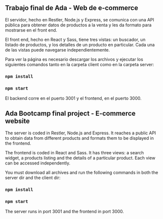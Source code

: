 ## Trabajo final de Ada - Web de e-commerce

El servidor, hecho en Restler, Node.js y Express, se comunica con una API pública para obtener datos de productos a la venta y les da formato para mostrarse en el front end.

El front end, hecho en React y Sass, tiene tres vistas: un buscador, un listado de productos, y los detalles de un producto en particular. Cada una de las vistas puede navegarse independientemente.  

Para ver la página es necesario descargar los archivos y ejecutar los siguientes comandos tanto en la carpeta client como en la carpeta server:

### `npm install`

### `npm start`

El backend corre en el puerto 3001 y el frontend, en el puerto 3000.  

## Ada Bootcamp final project - E-commerce website

The server is coded in Restler, Node.js and Express. It reaches a public API to obtain data from different products and formats them to be displayed in the frontend.

The frontend is coded in React and Sass. It has three views: a search widget, a products listing and the details of a particular product. Each view can be accessed independently.  

You must download all archives and run the following commands in both the server dir and the client dir:

### `npm install`

### `npm start`

The server runs in port 3001 and the frontend in port 3000.  
